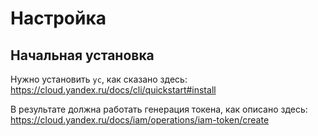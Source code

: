 # Настройка

## Начальная установка

Нужно установить `yc`, как сказано здесь:
https://cloud.yandex.ru/docs/cli/quickstart#install

В результате должна работать генерация токена, как описано здесь:
https://cloud.yandex.ru/docs/iam/operations/iam-token/create


